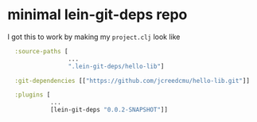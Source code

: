 # minimal lein-git-deps repo

I got this to work by making my `project.clj` look like

```clojure
  :source-paths [
                 ...
                 ".lein-git-deps/hello-lib"]

  :git-dependencies [["https://github.com/jcreedcmu/hello-lib.git"]]

  :plugins [
            ...
            [lein-git-deps "0.0.2-SNAPSHOT"]]
```